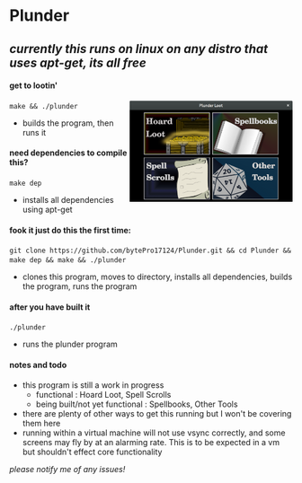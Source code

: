 # Plunder

*currently this runs on linux on any distro that uses apt-get, its all free*
--
#### get to lootin'

<img src="plunder_screenshot_main_menu.png" height="180px" align="right">

````make && ./plunder````

* builds the program, then runs it

#### need dependencies to compile this?

````make dep````

* installs all dependencies using apt-get

#### fook it just do this the first time:

````git clone https://github.com/bytePro17124/Plunder.git && cd Plunder && make dep && make && ./plunder```` 

* clones this program, moves to directory, installs all dependencies, builds the program, runs the program

#### after you have built it

````./plunder```` 

* runs the plunder program

#### notes and todo

* this program is still a work in progress
	* functional : Hoard Loot, Spell Scrolls
	* being built/not yet functional : Spellbooks, Other Tools
* there are plenty of other ways to get this running but I won't be covering them here
* running within a virtual machine will not use vsync correctly, and some screens may fly by at an alarming rate. This is to be expected in a vm but shouldn't effect core functionality

*please notify me of any issues!*
